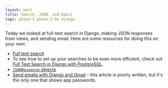 ```yaml
---
layout: post
title: Search, JSON, and Email
tags: phase-3 phase-3-be django
---
```


Today we looked at full-text search in Django, making JSON responses from views, and sending email. Here are some resources for doing this on your own:

- [Full text search](https://docs.djangoproject.com/en/3.1/ref/contrib/postgres/search/)
- To see how to set up your searches to be even more efficient, check out [Full Text Search in Django with PostgreSQL](https://www.netlandish.com/blog/2020/06/22/full-text-search-django-postgresql/).
- [`JSONResponse` objects](https://docs.djangoproject.com/en/3.1/ref/request-response/#jsonresponse-objects)
- [Send emails with Django and Gmail](https://dev.to/abderrahmanemustapha/how-to-send-email-with-django-and-gmail-in-production-the-right-way-24ab) - this article is poorly written, but it's the only one that shows app passwords.
